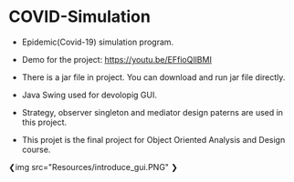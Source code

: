 # COVID-Simulation

- Epidemic(Covid-19) simulation program.
- Demo for the project:  https://youtu.be/EFfioQIlBMI
- There is a jar file in project. You can download and run jar file directly.

- Java Swing used for devolopig GUI.
- Strategy, observer singleton and mediator design paterns are used in this project.
- This projet is the final project for Object Oriented Analysis and Design course.

 ❮img src="Resources/introduce_gui.PNG" ❯





